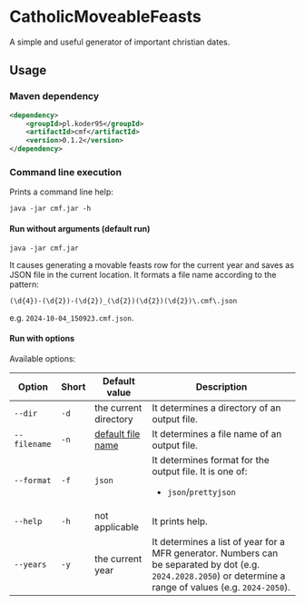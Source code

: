 # CatholicMoveableFeasts
A simple and useful generator of important christian dates.

## Usage
### Maven dependency
```xml
<dependency>
    <groupId>pl.koder95</groupId>
    <artifactId>cmf</artifactId>
    <version>0.1.2</version>
</dependency>
```
### Command line execution
Prints a command line help:
```shell
java -jar cmf.jar -h
```
#### Run without arguments (default run)
```shell
java -jar cmf.jar
```
It causes generating a movable feasts row for the current year and saves as JSON file in the current location.
It formats a file name according to the pattern:<a name="default-filename"/>
```regexp
(\d{4})-(\d{2})-(\d{2})_(\d{2})(\d{2})(\d{2})\.cmf\.json
```
e.g. `2024-10-04_150923.cmf.json`.
#### Run with options
Available options:

| Option       | Short | Default<br/>value                      | Description                                                                                                                                                  |
|--------------|-------|----------------------------------------|--------------------------------------------------------------------------------------------------------------------------------------------------------------|
| `--dir`      | `-d`  | the current directory                  | It determines a directory of an output file.                                                                                                                 |
| `--filename` | `-n`  | [default file name](#default-filename) | It determines a file name of an output file.                                                                                                                 |
| `--format`   | `-f`  | `json`                                 | It determines format for the output file. It is one of:<ul><li>`json`/`prettyjson`</li></ul>                                                                 |
| `--help`     | `-h`  | not applicable                         | It prints help.                                                                                                                                              |
| `--years`    | `-y`  | the current year                       | It determines a list of year for a MFR generator. Numbers can be separated by dot (e.g. `2024.2028.2050`) or determine a range of values (e.g. `2024-2050`). |

